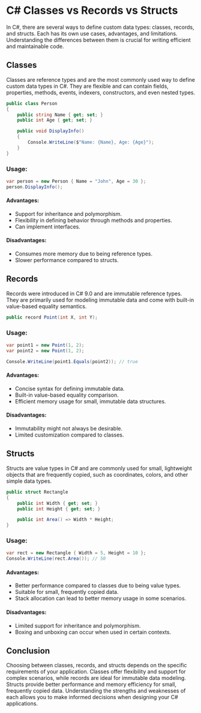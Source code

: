 # C# Classes vs Records vs Structs

In C#, there are several ways to define custom data types: classes, records, and structs. Each has its own use cases, advantages, and limitations. Understanding the differences between them is crucial for writing efficient and maintainable code.

## Classes

Classes are reference types and are the most commonly used way to define custom data types in C#. They are flexible and can contain fields, properties, methods, events, indexers, constructors, and even nested types.

```csharp
public class Person
{
    public string Name { get; set; }
    public int Age { get; set; }

    public void DisplayInfo()
    {
        Console.WriteLine($"Name: {Name}, Age: {Age}");
    }
}
```

### Usage:

```csharp
var person = new Person { Name = "John", Age = 30 };
person.DisplayInfo();
```

#### Advantages:
- Support for inheritance and polymorphism.
- Flexibility in defining behavior through methods and properties.
- Can implement interfaces.

#### Disadvantages:
- Consumes more memory due to being reference types.
- Slower performance compared to structs.

## Records

Records were introduced in C# 9.0 and are immutable reference types. They are primarily used for modeling immutable data and come with built-in value-based equality semantics.

```csharp
public record Point(int X, int Y);
```

### Usage:

```csharp
var point1 = new Point(1, 2);
var point2 = new Point(1, 2);

Console.WriteLine(point1.Equals(point2)); // true
```

#### Advantages:
- Concise syntax for defining immutable data.
- Built-in value-based equality comparison.
- Efficient memory usage for small, immutable data structures.

#### Disadvantages:
- Immutability might not always be desirable.
- Limited customization compared to classes.

## Structs

Structs are value types in C# and are commonly used for small, lightweight objects that are frequently copied, such as coordinates, colors, and other simple data types.

```csharp
public struct Rectangle
{
    public int Width { get; set; }
    public int Height { get; set; }

    public int Area() => Width * Height;
}
```

### Usage:

```csharp
var rect = new Rectangle { Width = 5, Height = 10 };
Console.WriteLine(rect.Area()); // 50
```

#### Advantages:
- Better performance compared to classes due to being value types.
- Suitable for small, frequently copied data.
- Stack allocation can lead to better memory usage in some scenarios.

#### Disadvantages:
- Limited support for inheritance and polymorphism.
- Boxing and unboxing can occur when used in certain contexts.

## Conclusion

Choosing between classes, records, and structs depends on the specific requirements of your application. Classes offer flexibility and support for complex scenarios, while records are ideal for immutable data modeling. Structs provide better performance and memory efficiency for small, frequently copied data. Understanding the strengths and weaknesses of each allows you to make informed decisions when designing your C# applications.